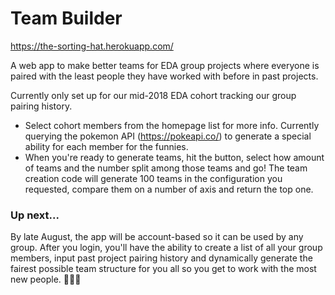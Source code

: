 # Team Builder

https://the-sorting-hat.herokuapp.com/

A web app to make better teams for EDA group projects where everyone is paired with the least people they have worked with before in past projects.

Currently only set up for our mid-2018 EDA cohort tracking our group pairing history.
- Select cohort members from the homepage list for more info. Currently querying the pokemon API (https://pokeapi.co/) to generate a special ability for each member for the funnies.
- When you're ready to generate teams, hit the button, select how amount of teams and the number split among those teams and go! The team creation code will generate 100 teams in the configuration you requested, compare them on a number of axis and return the top one.

### Up next...
By late August, the app will be account-based so it can be used by any group. After you login, you'll have the ability to create a list of all your group members, input past project pairing history and dynamically generate the fairest possible team structure for you all so you get to work with the most new people. 🚀🚀🚀
